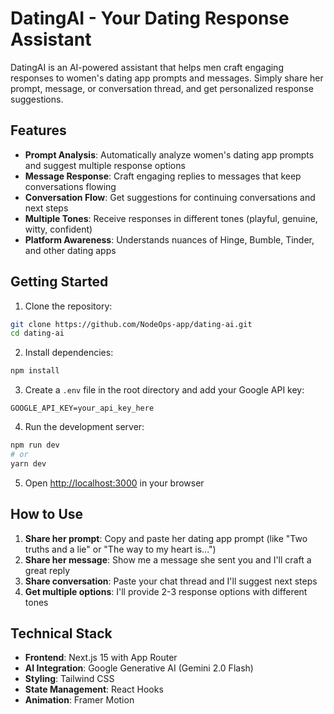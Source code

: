 # DatingAI - Your Dating Response Assistant

DatingAI is an AI-powered assistant that helps men craft engaging responses to women's dating app prompts and messages. Simply share her prompt, message, or conversation thread, and get personalized response suggestions.

## Features

- **Prompt Analysis**: Automatically analyze women's dating app prompts and suggest multiple response options
- **Message Response**: Craft engaging replies to messages that keep conversations flowing
- **Conversation Flow**: Get suggestions for continuing conversations and next steps
- **Multiple Tones**: Receive responses in different tones (playful, genuine, witty, confident)
- **Platform Awareness**: Understands nuances of Hinge, Bumble, Tinder, and other dating apps

## Getting Started

1. Clone the repository:

```bash
git clone https://github.com/NodeOps-app/dating-ai.git
cd dating-ai
```

2. Install dependencies:

```bash
npm install
```

3. Create a `.env` file in the root directory and add your Google API key:

```
GOOGLE_API_KEY=your_api_key_here
```

4. Run the development server:

```bash
npm run dev
# or
yarn dev
```

5. Open [http://localhost:3000](http://localhost:3000) in your browser

## How to Use

1. **Share her prompt**: Copy and paste her dating app prompt (like "Two truths and a lie" or "The way to my heart is...")
2. **Share her message**: Show me a message she sent you and I'll craft a great reply
3. **Share conversation**: Paste your chat thread and I'll suggest next steps
4. **Get multiple options**: I'll provide 2-3 response options with different tones

## Technical Stack

- **Frontend**: Next.js 15 with App Router
- **AI Integration**: Google Generative AI (Gemini 2.0 Flash)
- **Styling**: Tailwind CSS
- **State Management**: React Hooks
- **Animation**: Framer Motion
